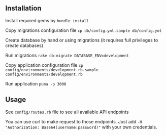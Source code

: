 ## Installation

Install required gems by `bundle install`

Copy migrations configuration file `cp db/config.yml.sample db/config.yml`

Create database by hand or using migrations (it requires full privileges to create databases)

Run migrations `rake db:migrate DATABASE_ENV=development`

Copy application configuration file `cp config/environments/development.rb.sample config/environments/development.rb`

Run application `puma -p 3000`

## Usage

See `config/routes.rb` file to see all available API endpoints

You can use curl to make request to those endpoints. Just add `-H "Authorization: Base64(username:password)"` with your own credentials.
